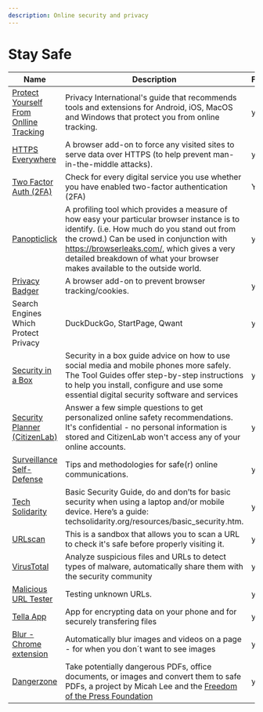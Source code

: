 ```yaml
---
description: Online security and privacy
---
```


# Stay Safe

| Name                                                                                                                                                | Description                                                                                                                                                                                                                                                                                                         | Free? |
| --------------------------------------------------------------------------------------------------------------------------------------------------- | ------------------------------------------------------------------------------------------------------------------------------------------------------------------------------------------------------------------------------------------------------------------------------------------------------------------- | ----- |
| [Protect Yourself From Onlline Tracking](https://www.privacyinternational.org/act/protect-yourself-online-tracking)                                 | Privacy International's guide that recommends tools and extensions for Android, iOS, MacOS and Windows that protect you from online tracking.                                                                                                                                                                       | yes   |
| [HTTPS Everywhere](https://www.eff.org/https-everywhere)                                                                                            | A browser add-on to force any visited sites to serve data over HTTPS (to help prevent man-in-the-middle attacks).                                                                                                                                                                                                   | yes   |
| [Two Factor Auth (2FA)](http://twofactorauth.org/)                                                                                                  | Check for every digital service you use whether you have enabled two-factor authentication (2FA)                                                                                                                                                                                                                    | Yes   |
| [Panopticlick](https://panopticlick.eff.org/)                                                                                                       | A profiling tool which provides a measure of how easy your particular browser instance is to identify. (i.e. How much do you stand out from the crowd.) Can be used in conjunction with https://browserleaks.com/, which gives a very detailed breakdown of what your browser makes available to the outside world. | yes   |
| [Privacy Badger](https://www.eff.org/privacybadger)                                                                                                 | A browser add-on to prevent browser tracking/cookies.                                                                                                                                                                                                                                                               | yes   |
| Search Engines Which Protect Privacy                                                                                                                | DuckDuckGo, StartPage, Qwant                                                                                                                                                                                                                                                                                        | yes   |
| [Security in a Box](https://securityinabox.org/en/)                                                                                                 | Security in a box guide advice on how to use social media and mobile phones more safely. The Tool Guides offer step-by-step instructions to help you install, configure and use some essential digital security software and services                                                                               | yes   |
| [Security Planner (CitizenLab)](https://securityplanner.org/)                                                                                       | Answer a few simple questions to get personalized online safety recommendations. It's confidential - no personal information is stored and CitizenLab won't access any of your online accounts.                                                                                                                     | yes   |
| [Surveillance Self-Defense](http://ssd.eff.org/)                                                                                                    | Tips and methodologies for safe(r) online communications.                                                                                                                                                                                                                                                           | yes   |
| [Tech Solidarity](http://techsolidarity.org/)                                                                                                       | Basic Security Guide, do and don’ts for basic security when using a laptop and/or mobile device. Here’s a guide: techsolidarity.org/resources/basic\_security.htm.                                                                                                                                                  | yes   |
| [URLscan](http://urlscan.io/)                                                                                                                       | This is a sandbox that allows you to scan a URL to check it's safe before properly visiting it.                                                                                                                                                                                                                     | yes   |
| [VirusTotal](https://www.virustotal.com/gui/home/url)                                                                                               | Analyze suspicious files and URLs to detect types of malware, automatically share them with the security community                                                                                                                                                                                                  | yes   |
| [Malicious URL Tester](http://safeweb.norton.com/)                                                                                                  | Testing unknown URLs.                                                                                                                                                                                                                                                                                               | yes   |
| [Tella App](https://tella-app.org/)                                                                                                                 | App for encrypting data on your phone and for securely transfering files                                                                                                                                                                                                                                            | yes   |
| [Blur - Chrome extension](https://chrome.google.com/webstore/detail/blur-the-image-and-video/aikjogmpaoaookmacnkbenekcnkjlkmi?hl=en-US\&authuser=0) | Automatically blur images and videos on a page - for when you don´t want to see images                                                                                                                                                                                                                              | yes   |
| [Dangerzone](https://github.com/freedomofpress/dangerzone)                                                                                          | Take potentially dangerous PDFs, office documents, or images and convert them to safe PDFs, a project by Micah Lee and the [Freedom of the Press Foundation](https://freedom.press/)                                                                                                                                | yes   |
